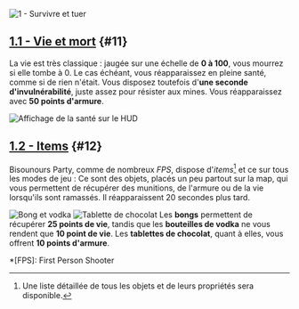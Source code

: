![1 - Survivre et tuer](http://localhost/bpnew/templates/img/fr/guide-1.jpg)

[1.1 - Vie et mort](/guide/1-survivre-et-tuer#1.1)		{#11}
--------------------------------------------------

La vie est très classique : jaugée sur une échelle de __0 à 100__, vous mourrez si elle tombe à 0.
Le cas échéant, vous réapparaissez en pleine santé, comme si de rien n'était.
Vous disposez toutefois d'__une seconde d'invulnérabilité__, juste assez pour résister aux mines.
Vous réapparaissez avec __50 points d'armure__.  

![Affichage de la santé sur le HUD](http://localhost/bpnew/templates/img/guide/hud_health.jpg)

[1.2 - Items](/guide/1-survivre-et-tuer#1.2)			{#12}
--------------------------------------------

Bisounours Party, comme de nombreux *FPS*, dispose d'*items*[^1] et ce sur tous les modes de jeu :
Ce sont des objets, placés un peu partout sur la map, qui vous permettent de récupérer des munitions, de l'armure ou de la vie lorsqu'ils sont ramassés.
Il réapparaissent 20 secondes plus tard.


![Bong et vodka](http://localhost/bpnew/templates/img/guide/item_health.jpg) ![Tablette de chocolat](http://localhost/bpnew/templates/img/guide/item_tablette.jpg)
Les __bongs__ permettent de récupérer __25 points de vie__, tandis que les __bouteilles de vodka__ ne vous rendent que __10 point de vie__.
Les __tablettes de chocolat__, quant à elles, vous offrent __10 points d'armure__.

*[FPS]: First Person Shooter
[^1]: Une liste détaillée de tous les objets et de leurs propriétés sera disponible.

